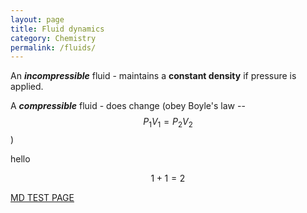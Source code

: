 ```yaml
---
layout: page
title: Fluid dynamics
category: Chemistry
permalink: /fluids/
---
```


An ***incompressible*** fluid - maintains a **constant density** if pressure is applied.

A ***compressible*** fluid - does change (obey Boyle's law -- $$P_1 V_1 = P_2 V_2$$)

hello

$$1 + 1 = 2$$

[MD TEST PAGE](/md/)